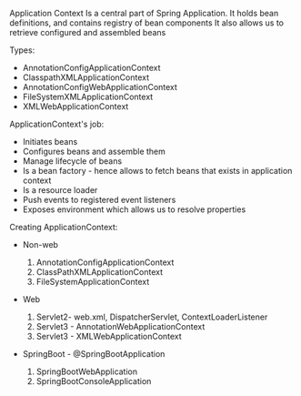 Application Context
    Is a central part of Spring Application. It holds bean definitions, and contains registry of bean components
    It also allows us to retrieve configured and assembled beans

Types:
* AnnotationConfigApplicationContext
* ClasspathXMLApplicationContext
* AnnotationConfigWebApplicationContext
* FileSystemXMLApplicationContext
* XMLWebApplicationContext


ApplicationContext's job:
* Initiates  beans
* Configures beans and assemble them
* Manage lifecycle of beans
* Is a bean factory - hence allows to fetch beans that exists in application context
* Is a resource loader
* Push events to registered event listeners
* Exposes environment which allows us to resolve properties

Creating ApplicationContext:
* Non-web
  1. AnnotationConfigApplicationContext
  2. ClassPathXMLApplicationContext
  3. FileSystemApplicationContext
  
* Web
  1. Servlet2- web.xml, DispatcherServlet, ContextLoaderListener
  2. Servlet3 - AnnotationWebApplicationContext
  3. Servlet3 - XMLWebApplicationContext
  
* SpringBoot -  @SpringBootApplication
  1. SpringBootWebApplication
  2. SpringBootConsoleApplication